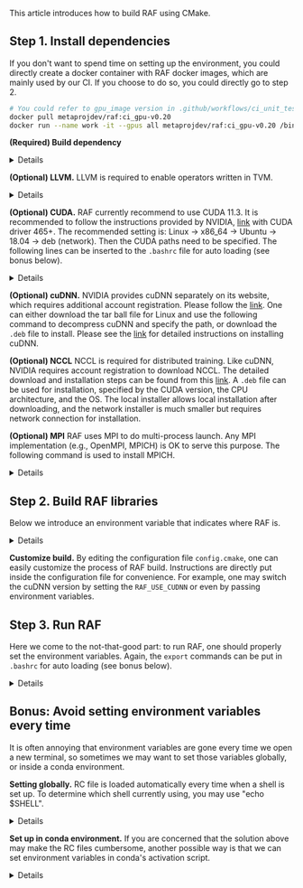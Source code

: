 <!--- Copyright Amazon.com, Inc. or its affiliates. All Rights Reserved. -->
<!--- SPDX-License-Identifier: Apache-2.0  -->

This article introduces how to build RAF using CMake.

## Step 1. Install dependencies

If you don't want to spend time on setting up the environment, you could directly create a docker container with RAF docker images, which are mainly used by our CI. If you choose to do so, you could directly go to step 2.

```bash
# You could refer to gpu_image version in .github/workflows/ci_unit_test.yml
docker pull metaprojdev/raf:ci_gpu-v0.20
docker run --name work -it --gpus all metaprojdev/raf:ci_gpu-v0.20 /bin/bash
```

**(Required) Build dependency**
<details>

```bash
sudo apt-get install git ccache   # ccache is used to accelerate build                    
sudo snap install cmake --classic # hmm, cmake is required to run cmake
                                  # the cmake version installed by apt is too old
```

On the other hand, if you encounter any library missing errors during the compilation,
you could consider running the Ubuntu setup script here: `docker/install/ubuntu_install_core.sh`.
It makes sure all essential packages are installed.

Note that if you are using Ubuntu 20.10 or below, the ccache version via apt is 3.7-.
Since ccache 4.0- does not support nvcc (CUDA compiler) well, it will result in
cache miss for CUDA source files (e.g., CUTLASS). It means you may need to rebuild
ALL CUTLASS source files everytime. To resolve this issue, you can manually build
and install ccache 4.0+. Here are the steps of building ccache 4.0:

```bash
wget https://github.com/ccache/ccache/releases/download/v4.0/ccache-4.0.tar.gz
tar -xzf ccache-4.0.tar.gz
cd ccache-4.0
mkdir build; cd build
cmake -DZSTD_FROM_INTERNET=ON -DCMAKE_BUILD_TYPE=Release ..
make
sudo make install
```

It is recommended to build ccache 4.0 on Ubuntu 18, because later versions
require later glibc and other system libraries.

</details>

**(Optional) LLVM.** LLVM is required to enable operators written in TVM.

<details>

```bash
sudo apt-key adv --fetch-keys https://apt.llvm.org/llvm-snapshot.gpg.key
sudo apt-get update
sudo apt-get install libllvm-8-ocaml-dev libllvm8 llvm-8 llvm-8-dev           \
                     llvm-8-doc llvm-8-examples llvm-8-runtime                \
                     clang-8 clang-tools-8 clang-8-doc libclang-common-8-dev  \
                     libclang-8-dev libclang1-8 clang-format-10               \
                     python-clang-8 libfuzzer-8-dev lldb-8 lld-8              \
                     libc++-8-dev libc++abi-8-dev libomp-8-dev clang-tidy-8
```

</details>

**(Optional) CUDA.** RAF currently recommend to use CUDA 11.3. 
It is recommended to follow the instructions provided by NVIDIA, [link](https://developer.nvidia.com/cuda-11.3.0-download-archive) with CUDA driver 465+.
The recommended setting is: Linux -> x86_64 -> Ubuntu -> 18.04 -> deb (network). 
Then the CUDA paths need to be specified. 
The following lines can be inserted to the `.bashrc` file for auto loading (see bonus below).

<details>

```bash
# this is for CUDA 11.3
export CUDA_HOME=/usr/local/cuda
export LD_LIBRARY_PATH=$LD_LIBRARY_PATH:/usr/local/cuda/lib64:/usr/local/cuda/extras/CUPTI/lib64
export PATH=$PATH:$CUDA_HOME/bin
```

</details>

**(Optional) cuDNN.** NVIDIA provides cuDNN separately on its website, which requires additional account registration. Please follow the [link](https://developer.nvidia.com/rdp/cudnn-download).
One can either download the tar ball file for Linux and use the following command to decompress cuDNN and specify the path, or download the `.deb` file to install. Please see the [link](https://docs.nvidia.com/deeplearning/cudnn/install-guide/index.html) for detailed instructions on installing cuDNN.

**(Optional) NCCL** NCCL is required for distributed training.
Like cuDNN, NVIDIA requires account registration to download NCCL. The detailed download and installation steps can be found from this [link](https://docs.nvidia.com/deeplearning/nccl/install-guide/index.html#down).
A `.deb` file can be used for installation, specified by the CUDA version, the CPU architecture, and the OS.
The local installer allows local installation after downloading, and the network installer is much smaller but requires network connection for installation.

**(Optional) MPI** RAF uses MPI to do multi-process launch. 
Any MPI implementation (e.g., OpenMPI, MPICH) is OK to serve this purpose.
The following command is used to install MPICH.

<details>

```bash
sudo apt-get install mpich
```

</details>

## Step 2. Build RAF libraries

Below we introduce an environment variable that indicates where RAF is.

<details>

```bash
# Create the build directory
git clone https://github.com/awslabs/raf --recursive && cd raf
export RAF_HOME=$(pwd)
mkdir $RAF_HOME/build
# Run the codegen for auto-generated source code
bash ./scripts/src_codegen/run_all.sh
# Configuration file for CMake
cd $RAF_HOME/build
cp ../cmake/config.cmake .
# Edit the configuration file
vim config.cmake
# Configure the project
cmake ..
# Finally let's trigger build
make -j$(nproc)
```

</details>

**Customize build.** By editing the configuration file `config.cmake`, one can easily customize the process of RAF build. Instructions are directly put inside the configuration file for convenience. For example, one may switch the cuDNN version by setting the `RAF_USE_CUDNN` or even by passing environment variables.

## Step 3. Run RAF

Here we come to the not-that-good part: to run RAF, one should properly set the environment variables.
Again, the `export` commands can be put in `.bashrc` for auto loading (see bonus below).

<details>

```bash
export PYTHONPATH=$RAF_HOME/python/:$RAF_HOME/3rdparty/tvm/python
export TVM_LIBRARY_PATH=$RAF_HOME/build/lib
# The following commands can verify if the environments are set up correctly.
python3 -c "import raf"
```

</details>

## Bonus: Avoid setting environment variables every time

It is often annoying that environment variables are gone every time we open a new terminal, so sometimes we may want to set those variables globally, or inside a conda environment.

**Setting globally.** RC file is loaded automatically every time when a shell is set up. To determine which shell currently using, you may use "echo $SHELL".

<details>

```bash
# If using bash
vim $HOME/.bashrc
# If using zsh
vim $HOME/.zshrc
# Adding the export commands to the end of those RC files
export RAF_HOME=PATH-TO-RAF
export PYTHONPATH=$RAF_HOME/python/:$RAF_HOME/3rdparty/tvm/python
export TVM_LIBRARY_PATH=$RAF_HOME/build/lib
```

</details>

**Set up in conda environment.** If you are concerned that the solution above may make the RC files cumbersome, another possible way is that we can set environment variables in conda's activation script.

<details>

```bash
# First, enter your conda environment
conda activate your-conda-env
# Put export commands into this file
mkdir -p $CONDA_PREFIX/etc/conda/activate.d/
vim $CONDA_PREFIX/etc/conda/activate.d/env_vars.sh
```

</details>
